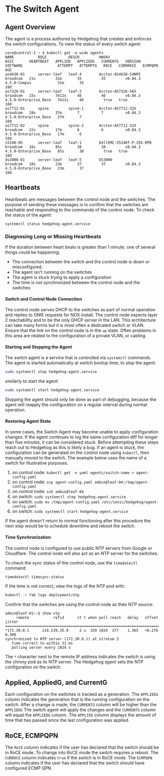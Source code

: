 # The Switch Agent

## Agent Overview

The agent is a process authored by Hedgehog that creates and enforces the
switch configurations. To view the status of every switch agent:

```console
core@control-1 ~ $ kubectl get -o wide agents
NAME           ROLE          DESCR         HWSKU                      ASIC       HEARTBEAT   APPLIED   APPLIEDG   CURRENTG   VERSION   SOFTWARE                ATTEMPT   ATTEMPTG   ROCE   CURRROCE   ECMPQPN   AGE
as4630-01      server-leaf   leaf-4        Accton-AS4630-54NPE        broadcom   21s         31m       35         35         v0.84.3   4.5.0-Campus            31m       35                                     18d
as7326-01      server-leaf   leaf-2        Accton-AS7326-56X          broadcom   15s         7m12s     46         46         v0.84.3   4.5.0-Enterprise_Base   7m12s     46         true   true                 18d
as7712-01      spine         spine-1       Accton-AS7712-32X          broadcom   28s         37m       7          7          v0.84.3   4.5.0-Enterprise_Base   37m       7                                      18d
as7712-02      spine         spine-2       Accton-AS7712-32X          broadcom   22s         17m       6          6          v0.84.3   4.5.0-Enterprise_Base   17m       6                                      18d
s5248-05       server-leaf   leaf-1        DellEMC-S5248f-P-25G-DPB   broadcom   16s         85s       38         38         v0.84.3   4.5.0-Enterprise_Base   85s       38         true   true                 18d
ds3000-01      server-leaf   leaf-5        DS3000                     broadcom   10s         23m       37         37         v0.84.3   4.5.0-Enterprise_Base   23m       37                                     18d
```

## Heartbeats

Heartbeats are messages between the control node and the switches. The purpose
of sending these messages is to confirm that the switches are reachable and
responding to the commands of the control node. To check the status of the agent:

```bash
systemctl status hedgehog-agent.service
```

### Diagnosing Long or Missing Heartbeats

If the duration between heart beats is greater than 1 minute, one of several
things could be happening:

* The connection between the switch and the control node is down or misconfigured.
* The agent isn't running on the switches
* The agent is stuck trying to apply a configuration
* The time is not synchronized between the control node and the switches

#### Switch and Control Node Connection

The control node serves DHCP to the switches as part of normal operation and
replies to ONIE requests for NOS install. The control node expects layer 2
reachability and to be the only DHCP server in the LAN. This architecture
can take many forms but it is most often a dedicated switch or VLAN.
Ensure that the link on the control node is in the `up` state. Often problems
in this area are related to the configuration of a private VLAN, or cabling.

#### Starting and Stopping the Agent

The switch agent is a service that is controlled via `systemctl` commands.
The agent is started automatically at switch bootup time, to stop the agent:
```bash
sudo systemctl stop hedgehog-agent.service
```
similarly to start the agent:
```bash
sudo systemctl start hedgehog-agent.service
```

Stopping the agent should only be done as part of debugging, because the agent will
reapply the configuration on a regular interval during normal operation.

#### Restoring Agent State

In some cases, the Switch Agent may become unable to apply  configuration
changes. If the agent continues to log the same configuration diff for longer
than five minutes, it can be considered stuck. Before attempting these steps 
reach out to Hedgehog as this is likely a bug. If an agent is stuck, the 
configuration can be generated on the control node using `kubectl`, then manually 
moved to the switch. The example below uses the name of a switch for illustrative purposes.

1. on control node: `kubectl get -o yaml agents/switch-name > agent-config.yaml`
1. on control node: `scp agent-config.yaml admin@leaf-04:/tmp/agent-config.yaml`
1. on control node: `ssh admin@leaf-04`
1. on switch: `sudo systemctl stop hedgehog-agent.service`
1. on switch: `sudo mv /tmp/agent-config.yaml /etc/sonic/hedgehog/agent-config.yaml`
1. on switch: `sudo systemctl start hedgehog-agent.service`

If the agent doesn't return to normal functioning after this procedure the next
step would be to schedule downtime and reboot the switch.

#### Time Synchronization

The control node is configured to use public NTP servers from Google or
Cloudflare. The control node will also act as an NTP server for the switches.

To check the sync status of the control node, use the `timedatectl`
command:

```bash
timedatectl timesync-status
```

If the time is not correct, view the logs of the NTP pod with:

```bash
kubectl -n fab logs deployment/ntp
```

Confirm that the switches are using the control node as their NTP source:

```console
admin@leaf-01:~$ show ntp 
     remote           refid      st t when poll reach   delay   offset  jitter
==============================================================================
*172.30.0.1      216.239.35.0     2 u  339 1024  377    1.365   +0.276   0.300
synchronised to NTP server (172.30.0.1) at stratum 3 
   time correct to within 31 ms
   polling server every 1024 s
```

The `*` character next to the remote IP address indicates the switch is
using the chrony pod as its NTP server. The Hedgehog agent sets the NTP
configuration on the switch.

## Applied, AppliedG, and CurrentG

Each configuration on the switches is tracked as a generation. The `APPLIEDG`
column indicates the generation that is the running configuration on the switch.
After a change is made, the `CURRENTG` column will be higher than the `APPLIEDG`
The switch agent will apply the changes and the `CURRENTG` column will equal
the `APPLIEDG` column. The `APPLIED` column displays the amount of time that
has passed since the last configuration was applied.

## RoCE, ECMPQPN

The `RoCE` column indicates if the user has declared that the switch should be
in RoCE mode. To change into RoCE mode the switch requires a reboot. The 
`CURROCE` column indicates `true` if the
switch is in RoCE mode. The `ECMPQPN` column indicates if the user has declared
that the switch should have configured ECMP QPN.
